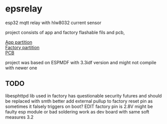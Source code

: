 # epsrelay

esp32 mqtt relay with hlw8032 current sensor

project consists of app and factory flashable fils and pcb,


[App partition](app)  
[Factory partition](factory)  
[PCB](pcb)

project was based on ESPMDF with 3.3idf version and might not compile with newer one

## TODO
libesphttpd lib used in factory has questionable security futures and should be replaced with smth better
add external pullup to factory reset pin as sometimes it falsely triggers on boot? EDIT factory pin is 2.8V might be faulty esp module or bad soldering work as dev board with same soft measures 3.2
